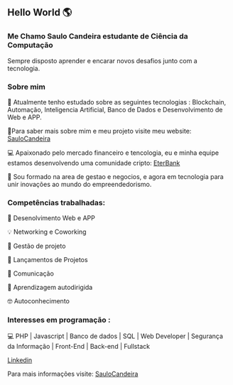 ## Hello World 🌎

### Me Chamo Saulo Candeira estudante de Ciência da Computação 

Sempre disposto aprender e encarar novos desafios junto com a tecnologia.

### Sobre mim

 📝 Atualmente tenho estudado sobre as seguintes tecnologias : Blockchain, Automação, Inteligencia Artificial, Banco de Dados e Desenvolvimento de Web e APP.
 
 🎈Para saber mais sobre mim e meu projeto visite meu website: [SauloCandeira](https://www.saulocandeira.hk.tec.br) 

 💻 Apaixonado pelo mercado financeiro e tencologia, eu e minha equipe estamos desenvolvendo uma comunidade cripto: [EterBank](https://www.eterbank.com.br) 

 🚩 Sou formado na area de gestao e negocios, e agora em tecnologia para unir inovações ao mundo do empreendedorismo.
 


###  Competências trabalhadas: 
 
📝 Desenolvimento Web e APP

💡 Networking e Coworking

💼 Gestão de projeto

🚀 Lançamentos de Projetos

💬 Comunicação

📖 Aprendizagem autodirigida

🤓 Autoconhecimento


### Interesses em programação :

💻 PHP | Javascript | Banco de dados | SQL | Web Developer | Segurança da Informação | Front-End | Back-end | Fullstack

[Linkedin](https://www.linkedin.com/in/saulocandeira/)

Para mais informações visite: 
[SauloCandeira](https://www.saulocandeira.hk.tec.br) 
